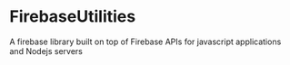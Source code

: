 # FirebaseUtilities
A firebase library built on top of Firebase APIs for javascript applications and Nodejs servers
